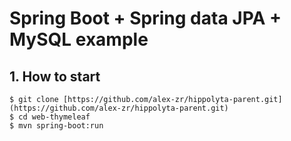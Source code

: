 # Spring Boot + Spring data JPA + MySQL example

## 1. How to start
```
$ git clone [https://github.com/alex-zr/hippolyta-parent.git](https://github.com/alex-zr/hippolyta-parent.git)
$ cd web-thymeleaf
$ mvn spring-boot:run

```